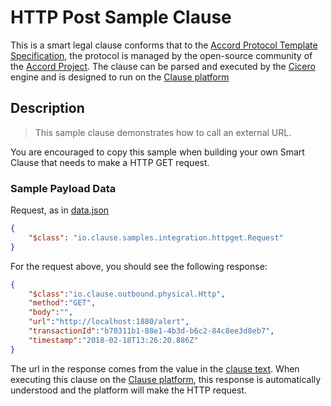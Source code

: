 
# HTTP Post Sample Clause

This is a smart legal clause conforms that to the [Accord Protocol Template Specification](https://docs.google.com/document/d/1UacA_r2KGcBA2D4voDgGE8jqid-Uh4Dt09AE-shBKR0), the protocol is managed by the open-source community of the [Accord Project](https://accordproject.org). The clause can be parsed and executed by the [Cicero](https://github.com/accordproject/cicero) engine and is designed to run on the [Clause platform](https://clause.io)

## Description

> This sample clause demonstrates how to call an external URL. 

You are encouraged to copy this sample when building your own Smart Clause that needs to make a HTTP GET request.


### Sample Payload Data

Request, as in [data.json](https://github.com/accordproject/cicero-template-library/blob/master/acceptance-of-delivery/data.json)
```json
{
    "$class": "io.clause.samples.integration.httpget.Request"
}
```

For the request above, you should see the following response:
```json
{
    "$class":"io.clause.outbound.physical.Http",
    "method":"GET",
    "body":"",
    "url":"http://localhost:1880/alert",
    "transactionId":"b70311b1-88e1-4b3d-b6c2-84c8ee3d8eb7",
    "timestamp":"2018-02-18T13:26:20.886Z"
}
```
The url in the response comes from the value in the [clause text](sample.txt). When executing this clause on the [Clause platform](https://clause.io), this response is automatically understood and the platform will make the HTTP request.
